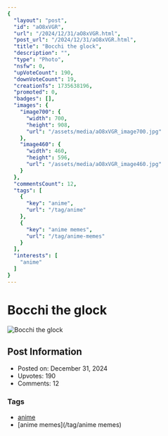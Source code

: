 ```yaml
---
{
  "layout": "post",
  "id": "aO8xVGR",
  "url": "/2024/12/31/aO8xVGR.html",
  "post_url": "/2024/12/31/aO8xVGR.html",
  "title": "Bocchi the glock",
  "description": "",
  "type": "Photo",
  "nsfw": 0,
  "upVoteCount": 190,
  "downVoteCount": 19,
  "creationTs": 1735638196,
  "promoted": 0,
  "badges": [],
  "images": {
    "image700": {
      "width": 700,
      "height": 908,
      "url": "/assets/media/aO8xVGR_image700.jpg"
    },
    "image460": {
      "width": 460,
      "height": 596,
      "url": "/assets/media/aO8xVGR_image460.jpg"
    }
  },
  "commentsCount": 12,
  "tags": [
    {
      "key": "anime",
      "url": "/tag/anime"
    },
    {
      "key": "anime memes",
      "url": "/tag/anime-memes"
    }
  ],
  "interests": [
    "anime"
  ]
}
---
```


# Bocchi the glock

![Bocchi the glock](/assets/media/aO8xVGR_image700.jpg)

## Post Information

- Posted on: December 31, 2024
- Upvotes: 190
- Comments: 12

### Tags

- [anime](/tag/anime)
- [anime memes](/tag/anime memes)
